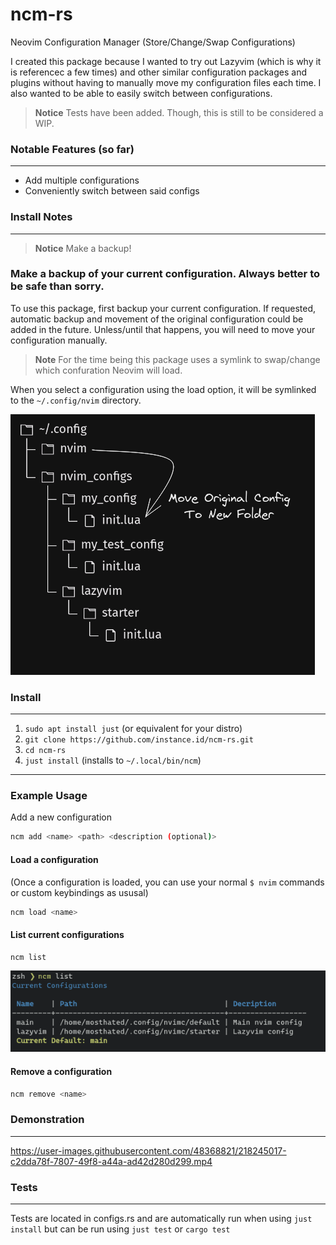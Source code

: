 # ncm-rs

Neovim Configuration Manager (Store/Change/Swap Configurations)

I created this package because I wanted to try out Lazyvim (which is why it is referencec a few times) and other similar configuration packages and plugins without having to manually move my configuration files each time. I also wanted to be able to easily switch between configurations.

> **Notice**
> Tests have been added. Though, this is still to be considered a WIP.

### Notable Features (so far)

---

- Add multiple configurations
- Conveniently switch between said configs


### Install Notes

---

> **Notice** 
> Make a backup!

### Make a backup of your current configuration. Always better to be safe than sorry.

To use this package, first backup your current configuration. If requested, automatic backup and movement of the original configuration could be added in the future. Unless/until that happens, you will need to move your configuration manually.

> **Note** 
> For the time being this package uses a symlink to swap/change which confuration Neovim will load.

When you select a configuration using the load option, it will be symlinked to the `~/.config/nvim` directory.

<img src="media/config_backup.png">



### Install
---

1. `sudo apt install just` (or equivalent for your distro)
2. `git clone https://github.com/instance.id/ncm-rs.git`
3. `cd ncm-rs`
4. `just install` (installs to `~/.local/bin/ncm`)

---
### Example Usage


Add a new configuration

```bash
ncm add <name> <path> <description (optional)>
```

#### Load a configuration
(Once a configuration is loaded, you can use your normal `$ nvim` commands or custom keybindings as ususal)

```bash
ncm load <name>
```

#### List current configurations

```bash
ncm list
```

<img src="media/list_example.png">

#### Remove a configuration

```bash
ncm remove <name>
```

### Demonstration

---

https://user-images.githubusercontent.com/48368821/218245017-c2dda78f-7807-49f8-a44a-ad42d280d299.mp4


### Tests

---

Tests are located in configs.rs and are automatically run when using `just install` but can be run using `just test` or `cargo test` 